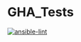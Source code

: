 # GHA_Tests
[![ansible-lint](https://github.com/snevs/GHA_Tests/actions/workflows/ansible-lint.yml/badge.svg)](https://github.com/snevs/GHA_Tests/actions/workflows/ansible-lint.yml)
